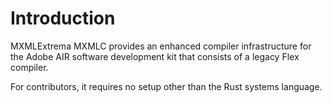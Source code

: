 # Introduction

MXMLExtrema MXMLC provides an enhanced compiler infrastructure for the Adobe AIR software development kit that consists of a legacy Flex compiler.

For contributors, it requires no setup other than the Rust systems language.